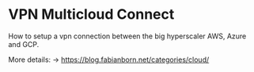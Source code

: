 # VPN Multicloud Connect

How to setup a vpn connection between the big hyperscaler AWS, Azure and GCP.

More details: -> https://blog.fabianborn.net/categories/cloud/
